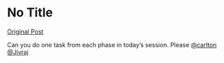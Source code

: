 # No Title

[Original Post](https://discourse.onlinedegree.iitm.ac.in/t/164277/133)

<p>Can you do one task from each phase in today’s session. Please <a class="mention" href="/u/carlton">@carlton</a> <a class="mention" href="/u/jivraj">@Jivraj</a></p>
